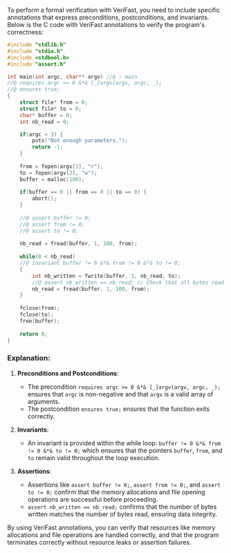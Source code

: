 To perform a formal verification with VeriFast, you need to include specific annotations that express preconditions, postconditions, and invariants. Below is the C code with VeriFast annotations to verify the program's correctness:

```c
#include "stdlib.h"
#include "stdio.h"
#include <stdbool.h>
#include "assert.h"

int main(int argc, char** argv) //@ : main
//@ requires argc >= 0 &*& [_]argv(argv, argc, _);
//@ ensures true;
{
    struct file* from = 0; 
    struct file* to = 0; 
    char* buffer = 0; 
    int nb_read = 0;

    if(argc < 3) { 
        puts("Not enough parameters."); 
        return -1; 
    }
    
    from = fopen(argv[1], "r");
    to = fopen(argv[2], "w");
    buffer = malloc(100);
    
    if(buffer == 0 || from == 0 || to == 0) { 
        abort(); 
    }
    
    //@ assert buffer != 0;
    //@ assert from != 0;
    //@ assert to != 0;
    
    nb_read = fread(buffer, 1, 100, from);
    
    while(0 < nb_read)
    //@ invariant buffer != 0 &*& from != 0 &*& to != 0;
    {
        int nb_written = fwrite(buffer, 1, nb_read, to);
        //@ assert nb_written == nb_read; // Check that all bytes read are written
        nb_read = fread(buffer, 1, 100, from);
    }
    
    fclose(from);
    fclose(to);
    free(buffer);
    
    return 0;
}
```

### Explanation:

1. **Preconditions and Postconditions**:
   - The precondition `requires argc >= 0 &*& [_]argv(argv, argc, _);` ensures that `argc` is non-negative and that `argv` is a valid array of arguments.
   - The postcondition `ensures true;` ensures that the function exits correctly.
   
2. **Invariants**:
   - An invariant is provided within the while loop: `buffer != 0 &*& from != 0 &*& to != 0;` which ensures that the pointers `buffer`, `from`, and `to` remain valid throughout the loop execution.
   
3. **Assertions**:
   - Assertions like `assert buffer != 0;`, `assert from != 0;`, and `assert to != 0;` confirm that the memory allocations and file opening operations are successful before proceeding.
   - `assert nb_written == nb_read;` confirms that the number of bytes written matches the number of bytes read, ensuring data integrity.

By using VeriFast annotations, you can verify that resources like memory allocations and file operations are handled correctly, and that the program terminates correctly without resource leaks or assertion failures.
